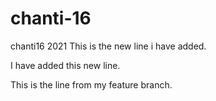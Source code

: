 # chanti-16
chanti16 2021
This is the new line i have added.

I have added this new line.


This is the line from my feature branch.
